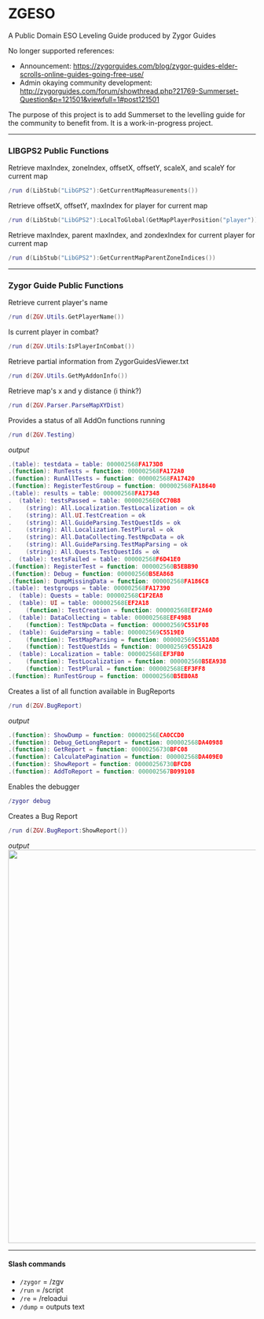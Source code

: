 # ZGESO

A Public Domain ESO Leveling Guide produced by Zygor Guides

No longer supported references:
* Announcement: https://zygorguides.com/blog/zygor-guides-elder-scrolls-online-guides-going-free-use/
* Admin okaying community development: http://zygorguides.com/forum/showthread.php?21769-Summerset-Question&p=121501&viewfull=1#post121501

The purpose of this project is to add Summerset to the levelling guide for the community to benefit from. It is a work-in-progress project.

----

### LIBGPS2 Public Functions

Retrieve maxIndex, zoneIndex, offsetX, offsetY, scaleX, and scaleY for current map
```lua
/run d(LibStub("LibGPS2"):GetCurrentMapMeasurements())
```

Retrieve offsetX, offsetY, maxIndex for player for current map
```lua
/run d(LibStub("LibGPS2"):LocalToGlobal(GetMapPlayerPosition("player")))
```

Retrieve maxIndex, parent maxIndex, and zondexIndex for current player for current map
``` lua
/run d(LibStub("LibGPS2"):GetCurrentMapParentZoneIndices())
```

----

### Zygor Guide Public Functions

Retrieve current player's name
```lua
/run d(ZGV.Utils.GetPlayerName())
```

Is current player in combat?
```lua
/run d(ZGV.Utils:IsPlayerInCombat())
```

 Retrieve partial information from ZygorGuidesViewer.txt
```lua
/run d(ZGV.Utils.GetMyAddonInfo())
```

Retrieve map's x and y distance (i think?)
```lua
/run d(ZGV.Parser.ParseMapXYDist)
```

Provides a status of all AddOn functions running
```lua
/run d(ZGV.Testing)
```
*output*
```lua
.(table): testdata = table: 000002568FA173D8
.(function): RunTests = function: 000002568FA172A0
.(function): RunAllTests = function: 000002568FA17420
.(function): RegisterTestGroup = function: 000002568FA18640
.(table): results = table: 000002568FA17348
.  (table): testsPassed = table: 00000256E0CC70B8
.    (string): All.Localization.TestLocalization = ok
.    (string): All.UI.TestCreation = ok
.    (string): All.GuideParsing.TestQuestIds = ok
.    (string): All.Localization.TestPlural = ok
.    (string): All.DataCollecting.TestNpcData = ok
.    (string): All.GuideParsing.TestMapParsing = ok
.    (string): All.Quests.TestQuestIds = ok
.  (table): testsFailed = table: 000002568F6D41E0
.(function): RegisterTest = function: 000002560B5EBB90
.(function): Debug = function: 000002560B5EA868
.(function): DumpMissingData = function: 000002568FA186C8
.(table): testgroups = table: 000002568FA17390
.  (table): Quests = table: 000002568C1F2EA8
.  (table): UI = table: 000002568EEF2A18
.    (function): TestCreation = function: 000002568EEF2A60
.  (table): DataCollecting = table: 000002568EEF49B8
.    (function): TestNpcData = function: 000002569C551F08
.  (table): GuideParsing = table: 000002569C5519E0
.    (function): TestMapParsing = function: 000002569C551AD8
.    (function): TestQuestIds = function: 000002569C551A28
.  (table): Localization = table: 000002568EEF3FB0
.    (function): TestLocalization = function: 000002560B5EA938
.    (function): TestPlural = function: 000002568EEF3FF8
.(function): RunTestGroup = function: 000002560B5EB0A8
```

Creates a list of all function available in BugReports
```lua
/run d(ZGV.BugReport)
```
*output*
```lua
.(function): ShowDump = function: 00000256ECA0CCD0
.(function): Debug_GetLongReport = function: 000002568DA40988
.(function): GetReport = function: 00000256730BFC08
.(function): CalculatePagination = function: 000002568DA409E0
.(function): ShowReport = function: 00000256730BFCD8
.(function): AddToReport = function: 000002567B099108
```

Enables the debugger
```lua
/zygor debug
```

Creates a Bug Report
```lua
/run d(ZGV.BugReport:ShowReport())
```
*output*<br>
<img src="https://i.imgur.com/2mqFlDw.png" width="800">

----

#### Slash commands

* `/zygor` = /zgv
* `/run` = /script
* `/re` = /reloadui
* `/dump` = outputs text
